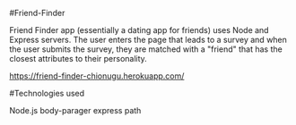 #Friend-Finder

Friend Finder app (essentially a dating app for friends) uses Node and Express servers. The user enters the page that leads to a survey and when the user submits the survey, they are matched with a "friend" that has the closest attributes to their personality.

https://friend-finder-chionugu.herokuapp.com/

#Technologies used

Node.js
body-parager 
express 
path 
